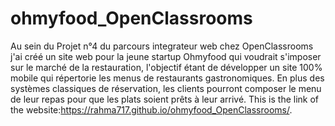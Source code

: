 # ohmyfood_OpenClassrooms 
Au sein du Projet n°4 du parcours integrateur web chez OpenClassrooms j'ai créé un site web pour la jeune startup Ohmyfood qui voudrait s'imposer sur le marché de la restauration, l'objectif étant de développer un site 100% mobile qui répertorie les menus de restaurants gastronomiques. En plus des systèmes classiques de réservation, les clients pourront composer le menu de leur repas pour que les plats soient prêts à leur arrivé.
This is the link of the website:https://rahma717.github.io/ohmyfood_OpenClassrooms/.
